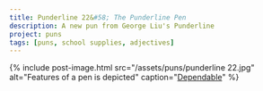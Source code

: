 ```yaml
---
title: Punderline 22&#58; The Punderline Pen
description: A new pun from George Liu's Punderline
project: puns
tags: [puns, school supplies, adjectives]
---
```



{% include post-image.html 
    src="/assets/puns/punderline 22.jpg"
    alt="Features of a pen is depicted"
    caption="<u>Dependable</u>"
    %}

